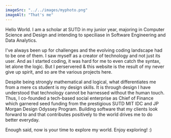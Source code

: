 ```yaml
---
imageSrc: "../../images/myphoto.png"
imageAlt: "That's me"
---
```


Hello World. I am a scholar at SUTD in my junior year, majoring in Computer Science and Design and intending to speciliase in Software Engineering and Data Analytics. 

I've always been up for challenges and the evolving coding landscape had to be one of them. I saw myself as a creator of technology and not just its user. And as I started coding, it was hard for me to even catch the syntax, let alone the logic. But I perservered & this website is the result of my never give up spirit, and so are the various projects here. 

Despite being strongly mathematical and logical, what differentiates me from a mere cs student is my design skills. It is through design I have understood that technology cannot be harnessed without the human touch. Thus, I co-founded a tech-based social enterprise as Chief of Finance which garnered seed funding from the prestigious SUTD MIT IDC and JP Morgan Design Odyssey Program. Building software that my clients look forward to and that contributes positively to the world drives me to do better everyday.


Enough said, now is your time to explore my world. Enjoy exploring! :)




